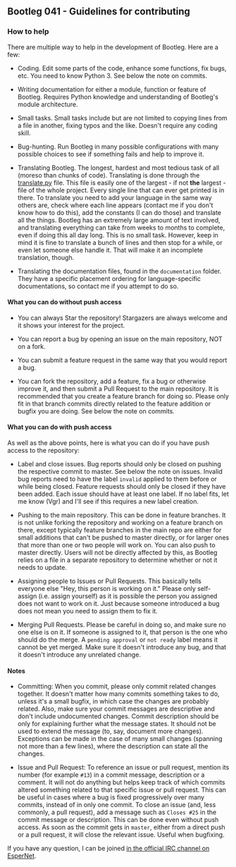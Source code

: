 ## Bootleg 041 - Guidelines for contributing

### How to help

There are multiple way to help in the development of Bootleg. Here are a few:

* Coding. Edit some parts of the code, enhance some functions, fix bugs, etc. You need to know Python 3. See below the note on commits.

* Writing documentation for either a module, function or feature of Bootleg. Requires Python knowledge and understanding of Bootleg's module architecture.

* Small tasks. Small tasks include but are not limited to copying lines from a file in another, fixing typos and the like. Doesn't require any coding skill.

* Bug-hunting. Run Bootleg in many possible configurations with many possible choices to see if something fails and help to improve it.

* Translating Bootleg. The longest, hardest and most tedious task of all (moreso than chunks of code). Translating is done through the [translate.py][0] file. This file is easily one of the largest - if not **the** largest - file of the whole project. Every single line that can ever get printed is in there. To translate you need to add your language in the same way others are, check where each line appears (contact me if you don't know how to do this), add the constants (I can do those) and translate all the things. Bootleg has an extremely large amount of text involved, and translating everything can take from weeks to months to complete, even if doing this all day long. This is no small task. However, keep in mind it is fine to translate a bunch of lines and then stop for a while, or even let someone else handle it. That will make it an incomplete translation, though.

* Translating the documentation files, found in the `documentation` folder. They have a specific placement ordering for language-specific documentations, so contact me if you attempt to do so.

#### What you can do without push access

* You can always Star the repository! Stargazers are always welcome and it shows your interest for the project.

* You can report a bug by opening an issue on the main repository, NOT on a fork.

* You can submit a feature request in the same way that you would report a bug.

* You can fork the repository, add a feature, fix a bug or otherwise improve it, and then submit a Pull Request to the main repository. It is recommended that you create a feature branch for doing so. Please only fit in that branch commits directly related to the feature addition or bugfix you are doing. See below the note on commits.

#### What you can do with push access

As well as the above points, here is what you can do if you have push access to the repository:

* Label and close issues. Bug reports should only be closed on pushing the respective commit to master. See below the note on issues. Invalid bug reports need to have the label `invalid` applied to them before or while being closed. Feature requests should only be closed if they have been added. Each issue should have at least one label. If no label fits, let me know (Vgr) and I'll see if this requires a new label creation.

* Pushing to the main repository. This can be done in feature branches. It is not unlike forking the repository and working on a feature branch on there, except typically feature branches in the main repo are either for small additions that can't be pushed to master directly, or for larger ones that more than one or two people will work on. You can also push to master directly. Users will not be directly affected by this, as Bootleg relies on a file in a separate repository to determine whether or not it needs to update.

* Assigning people to Issues or Pull Requests. This basically tells everyone else "Hey, this person is working on it." Please only self-assign (i.e. assign yourself) as it is possible the person you assigned does not want to work on it. Just because someone introduced a bug does not mean you need to assign them to fix it.

* Merging Pull Requests. Please be careful in doing so, and make sure no one else is on it. If someone is assigned to it, that person is the one who should do the merge. A `pending approval` or `not ready` label means it cannot be yet merged. Make sure it doesn't introduce any bug, and that it doesn't introduce any unrelated change.

#### Notes

* Committing: When you commit, please only commit related changes together. It doesn't matter how many commits something takes to do, unless it's a small bugfix, in which case the changes are probably related. Also, make sure your commit messages are descriptive and don't include undocumented changes. Commit description should be only for explaining further what the message states. It should not be used to extend the message (to, say, document more changes). Exceptions can be made in the case of many small changes (spanning not more than a few lines), where the description can state all the changes.

* Issue and Pull Request: To reference an issue or pull request, mention its number (for example `#13`) in a commit message, description or a comment. It will not do anything but helps keep track of which commits altered something related to that specific issue or pull request. This can be useful in cases where a bug is fixed progressively over many commits, instead of in only one commit. To close an issue (and, less commonly, a pull request), add a message such as `Closes #25` in the commit message or description. This can be done even without push access. As soon as the commit gets in `master`, either from a direct push or a pull request, it will close the relevant issue. Useful when bugfixing.

If you have any question, I can be joined [in the official IRC channel on EsperNet][1].

[0]: https://github.com/Vgr255/Bootleg/blob/master/tools/translate.py
[1]: http://webchat.esper.net/?channels=Bootleg_Dev&nick=
